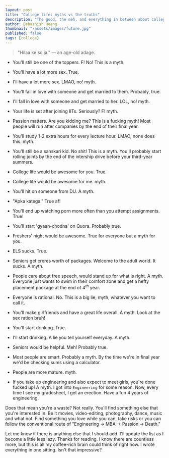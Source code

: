 ```yaml
---
layout: post
title: "College life: myths vs the truths"
description: "The good, the meh, and everything in between about college."
author: Debashish Reang
thumbnail: "/assets/images/future.jpg"
published: false
tags: [college]
---
```


> "Hilaa ke so ja." &mdash; an age-old adage.

* You'll still be one of the toppers. F! No! This is a <reddot>myth</reddot>.

* You'll have a lot more sex. True.

* I'll have a lot more sex. LMAO, no! <reddot>myth</reddot>.

* You'll fall in love with someone and get married to them. Probably, true.

* I'll fall in love with someone and get married to her. LOL, no! <reddot>myth</reddot>.

* Your life is set after joining IITs. Seriously? F! <reddot>myth</reddot>.

* Passion matters. Are you kidding me? This is a fucking <reddot>myth</reddot>! Most people will run after companies by the end of their final year.

* You'll study 1-2 extra hours for every lecture hour. LMAO, none does this. <reddot>myth</reddot>.

* You'll still be a sanskari kid. No shit! This is a <reddot>myth</reddot>. You'll probably start rolling joints by the end of the intership drive before your third-year summers.

* College life would be awesome for you. True.

* College life would be awesome for me. <reddot>myth</reddot>.

* You'll hit on someone from DU. A <reddot>myth</reddot>.

* "Apka katega." True af!

* You'll end up watching porn more often than you attempt assignments. True!

* You'll start 'gyaan-chodna' on Quora. Probably true.

* Freshers' night would be awesome. True for everyone but a <reddot>myth</reddot> for you.

* ELS sucks. True.

* Seniors get crores worth of packages. Welcome to the adult world. It sucks. A <reddot>myth</reddot>.

* People care about free speech, would stand up for what is right. A <reddot>myth</reddot>. Everyone just wants to swim in their comfort zone and get a hefty placement package at the end of $4^{th}$ year.

* Everyone is rational. No. This is a big lie, <reddot>myth</reddot>, whatever you want to call it.

* You'll make girlfriends and have a great life overall. A <reddot>myth</reddot>. Look at the sex ration bruh!

* You'll start drinking. True.

* I'll start drinking. A lie you tell yourself everyday. A <reddot>myth</reddot>.

* Seniors would be helpful. Meh! Probably true.

* Most people are smart. Probably a <reddot>myth</reddot>. By the time we're in final year we'd be checking sums using a calculator.

* People are more mature. <reddot>myth</reddot>.

* If you take up engineering and also expect to meet girls, you're done fucked up! A <reddot>myth</reddot>. I got into `Engineering` for some reason. Now, every time I see my gradesheet, I get an erection. Have a fun 4 years of engineering.

Does that mean you're a waste? Not really. You'll find something else that you're interested in. Be it movies, video-editing, photography, dance, music and what not. Find something you love while you can, take risks or you can follow the conventional route of "Engineering &#8594; MBA &#8594; Passion &#8594; Death."

Let me know if there is anything else that I should add. I'll update the list as I become a little less lazy. Thanks for reading. I know there are countless more, but this is all my coffee-rich brain could think of right now. I wrote everything in one sitting. Isn't that impressive?